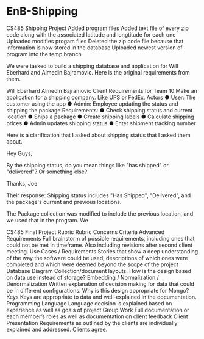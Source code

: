 # EnB-Shipping
CS485 Shipping Project
Added program files
Added text file of every zip code along with the associated latitude and longtitude for each one
Uploaded modifies progam files
Deleted the zip code file because that information is now stored in the database
Uploaded newest version of program into the temp branch

We were tasked to build a shipping database and application for Will Eberhard and Almedin Bajramovic. Here is the original requirements from them.

Will Eberhard Almedin Bajramovic
Client Requirements for Team 10
Make an application for a shipping company. Like UPS or FedEx.
Actors
● User: The customer using the app
● Admin: Employee updating the status and shipping the package
Requirements:
● Check shipping status and current location
● Ships a package
● Create shipping labels
● Calculate shipping prices
● Admin updates shipping status
● Enter shipment tracking number

Here is a clarification that I asked about shipping status that I asked them about.

Hey Guys, 

By the shipping status, do you mean things like "has shipped" or "delivered"? Or something else?  

Thanks,
Joe

Their response:
Shipping status includes "Has Shipped", "Delivered", and the package's current and previous locations.

The Package collection was modified to include the previous location, and we used that in the program. 
We 


CS485 Final Project Rubric Rubric Concerns Criteria Advanced Requirements Full brainstorm of possible requirements, including ones that could not be met in timeframe. Also including revisions after second client meeting. Use Cases / Requirements Stories that show a deep understanding of the way the software could be used, descriptions of which ones were completed and which were deemed beyond the scope of the project Database Diagram Collection/document layouts. How is the design based on data use instead of storage? Embedding / Normalization / Denormalization Written explanation of decision making for data that could be in different configurations. Why is this design appropriate for Mongo? Keys Keys are appropriate to data and well-explained in the documentation. Programming Language Language decision is explained based on experience as well as goals of project Group Work Full documentation or each member’s roles as well as documentation on client feedback Client Presentation Requirements as outlined by the clients are individually explained and addressed. Clients agree.










